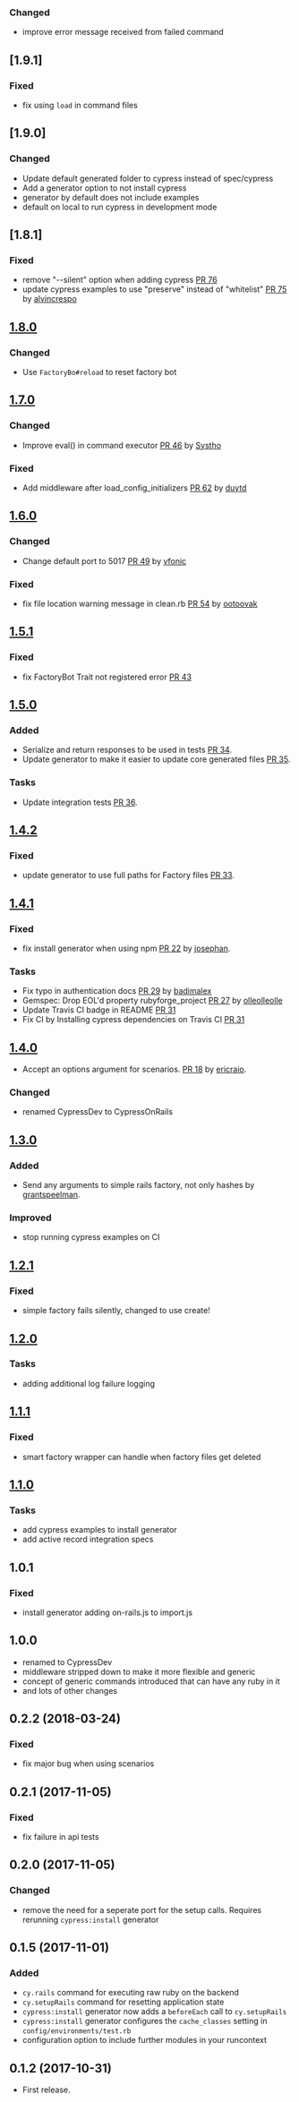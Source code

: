 ### Changed
* improve error message received from failed command

## [1.9.1]
[Compare]: https://github.com/shakacode/cypress-on-rails/compare/v1.9.0...v1.9.1

### Fixed
* fix using `load` in command files

## [1.9.0]
[Compare]: https://github.com/shakacode/cypress-on-rails/compare/v1.8.1...v1.9.0

### Changed
* Update default generated folder to cypress instead of spec/cypress
* Add a generator option to not install cypress
* generator by default does not include examples
* default on local to run cypress in development mode

## [1.8.1]
[Compare]: https://github.com/shakacode/cypress-on-rails/compare/v1.8.0...v1.8.1

### Fixed
* remove "--silent" option when adding cypress [PR 76](https://github.com/shakacode/cypress-on-rails/pull/76)
* update cypress examples to use "preserve" instead of "whitelist" [PR 75](https://github.com/shakacode/cypress-on-rails/pull/75) by [alvincrespo](https://github.com/alvincrespo)

## [1.8.0]
[Compare]: https://github.com/shakacode/cypress-on-rails/compare/v1.7.0...v1.8.0

### Changed
* Use `FactoryBo#reload` to reset factory bot

## [1.7.0]
[Compare]: https://github.com/shakacode/cypress-on-rails/compare/v1.6.0...v1.7.0

### Changed
*  Improve eval() in command executor [PR 46](https://github.com/shakacode/cypress-on-rails/pull/46) by [Systho](https://github.com/Systho)

### Fixed
* Add middleware after load_config_initializers [PR 62](https://github.com/shakacode/cypress-on-rails/pull/62) by [duytd](https://github.com/duytd)

## [1.6.0]
[Compare]: https://github.com/shakacode/cypress-on-rails/compare/v1.5.1...v1.6.0

### Changed
* Change default port to 5017 [PR 49](https://github.com/shakacode/cypress-on-rails/pull/49) by [vfonic](https://github/vfonic)

### Fixed
* fix file location warning message in clean.rb [PR 54](https://github.com/shakacode/cypress-on-rails/pull/54) by [ootoovak](https://github.com/ootoovak)

## [1.5.1]
[Compare]: https://github.com/shakacode/cypress-on-rails/compare/v1.5.0...v1.5.1

### Fixed
* fix FactoryBot Trait not registered error [PR 43](https://github.com/shakacode/cypress-on-rails/pull/43)

## [1.5.0]
[Compare]: https://github.com/shakacode/cypress-on-rails/compare/v1.4.2...v1.5.0

### Added
* Serialize and return responses to be used in tests [PR 34](https://github.com/shakacode/cypress-on-rails/pull/34).
* Update generator to make it easier to update core generated files [PR 35](https://github.com/shakacode/cypress-on-rails/pull/35).

### Tasks
* Update integration tests [PR 36](https://github.com/shakacode/cypress-on-rails/pull/36).

## [1.4.2]
[Compare]: https://github.com/shakacode/cypress-on-rails/compare/v1.4.1...v1.4.2

### Fixed
* update generator to use full paths for Factory files [PR 33](https://github.com/shakacode/cypress-on-rails/pull/33).

## [1.4.1]
[Compare]: https://github.com/shakacode/cypress-on-rails/compare/v1.4.0...v1.4.1

### Fixed
* fix install generator when using npm [PR 22](https://github.com/shakacode/cypress-on-rails/pull/22) by [josephan](https://github.com/josephan).

### Tasks
* Fix typo in authentication docs [PR 29](https://github.com/shakacode/cypress-on-rails/pull/27) by [badimalex](https://github.com/badimalex)
* Gemspec: Drop EOL'd property rubyforge_project [PR 27](https://github.com/shakacode/cypress-on-rails/pull/27) by [olleolleolle](https://github.com/olleolleolle)
* Update Travis CI badge in README [PR 31](https://github.com/shakacode/cypress-on-rails/pull/31)
* Fix CI by Installing cypress dependencies on Travis CI [PR 31](https://github.com/shakacode/cypress-on-rails/pull/31)

## [1.4.0]
[Compare]: https://github.com/shakacode/cypress-on-rails/compare/v1.3.0...v1.4.0

* Accept an options argument for scenarios. [PR 18](https://github.com/shakacode/cypress-on-rails/pull/18) by [ericraio](https://github.com/ericraio).

### Changed
* renamed CypressDev to CypressOnRails

## [1.3.0]
### Added
* Send any arguments to simple rails factory, not only hashes by [grantspeelman](https://github.com/grantspeelman).

### Improved
* stop running cypress examples on CI

## [1.2.1]
### Fixed
* simple factory fails silently, changed to use create!

## [1.2.0]
### Tasks
* adding additional log failure logging

## [1.1.1]
### Fixed
* smart factory wrapper can handle when factory files get deleted

## [1.1.0]
### Tasks
* add cypress examples to install generator
* add active record integration specs

## 1.0.1
### Fixed
* install generator adding on-rails.js to import.js

## 1.0.0
* renamed to CypressDev
* middleware stripped down to make it more flexible and generic
* concept of generic commands introduced that can have any ruby in it
* and lots of other changes

## 0.2.2 (2018-03-24)
### Fixed
* fix major bug when using scenarios

## 0.2.1 (2017-11-05)
### Fixed
* fix failure in api tests

## 0.2.0 (2017-11-05)
### Changed
* remove the need for a seperate port for the setup calls. Requires rerunning `cypress:install` generator

## 0.1.5 (2017-11-01)

### Added
* `cy.rails` command for executing raw ruby on the backend
* `cy.setupRails` command for resetting application state
* `cypress:install` generator now adds a `beforeEach` call to `cy.setupRails`
* `cypress:install` generator configures the `cache_classes` setting in `config/environments/test.rb`
* configuration option to include further modules in your runcontext

## 0.1.2 (2017-10-31)
* First release.

[1.8.0]: https://github.com/shakacode/cypress-on-rails/compare/v1.7.0...v1.8.0
[1.7.0]: https://github.com/shakacode/cypress-on-rails/compare/v1.6.0...v1.7.0
[1.6.0]: https://github.com/shakacode/cypress-on-rails/compare/v1.5.1...v1.6.0
[1.5.1]: https://github.com/shakacode/cypress-on-rails/compare/v1.5.0...v1.5.1
[1.5.0]: https://github.com/shakacode/cypress-on-rails/compare/v1.4.2...v1.5.0
[1.4.2]: https://github.com/shakacode/cypress-on-rails/compare/v1.4.1...v1.4.2
[1.4.1]: https://github.com/shakacode/cypress-on-rails/compare/v1.4.0...v1.4.1
[1.4.0]: https://github.com/shakacode/cypress-on-rails/compare/v1.3.0...v1.4.0
[1.3.0]: https://github.com/shakacode/cypress-on-rails/compare/v1.2.1...v1.3.0
[1.2.1]: https://github.com/shakacode/cypress-on-rails/compare/v1.2.0...v1.2.1
[1.2.0]: https://github.com/shakacode/cypress-on-rails/compare/v1.1.1...v1.2.0
[1.1.1]: https://github.com/shakacode/cypress-on-rails/compare/v1.1.0...v1.1.1
[1.1.0]: https://github.com/shakacode/cypress-on-rails/compare/v1.0.0...v1.1.0
